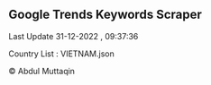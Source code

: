 

## Google Trends Keywords Scraper 
 
Last Update 31-12-2022 , 09:37:36

Country List :
VIETNAM.json



© Abdul Muttaqin 
